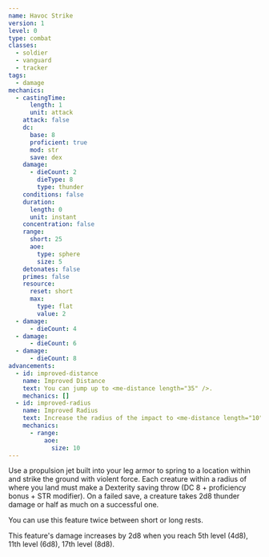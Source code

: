 ```yaml
---
name: Havoc Strike
version: 1
level: 0
type: combat
classes:
  - soldier
  - vanguard
  - tracker
tags:
  - damage
mechanics:
  - castingTime:
      length: 1
      unit: attack
    attack: false
    dc:
      base: 8
      proficient: true
      mod: str
      save: dex
    damage:
      - dieCount: 2
        dieType: 8
        type: thunder
    conditions: false
    duration:
      length: 0
      unit: instant
    concentration: false
    range:
      short: 25
      aoe:
        type: sphere
        size: 5
    detonates: false
    primes: false
    resource:
      reset: short
      max:
        type: flat
        value: 2
  - damage:
      - dieCount: 4
  - damage:
      - dieCount: 6
  - damage:
      - dieCount: 8
advancements:
  - id: improved-distance
    name: Improved Distance
    text: You can jump up to <me-distance length="35" />.
    mechanics: []
  - id: improved-radius
    name: Improved Radius
    text: Increase the radius of the impact to <me-distance length="10" />.
    mechanics:
      - range:
          aoe:
            size: 10
---
```

Use a propulsion jet built into your leg armor to spring to a location within <me-distance length="25" /> and strike the ground with violent force.
Each creature within a <me-distance length="5" adj/> radius of where you land must make a Dexterity saving throw (DC 8 + proficiency bonus + STR modifier).
On a failed save, a creature takes 2d8 thunder damage or half as much on a successful one.

You can use this feature twice between short or long rests.

This feature's damage increases by 2d8 when you reach 5th level (4d8), 11th level (6d8), 17th level (8d8).
